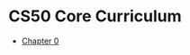 # CS50 Core Curriculum

* [Chapter 0](0)
<!-- * [Chapter 1](1)
* [Chapter 2](2)
* [Chapter 3](3)
* [Chapter 4](4)
* [Chapter 5](5)
* [Chapter 6](6)
* [Chapter 7](7)
* [Chapter 8](8) ->

# AP Modules

* [Understanding Technology](understanding_technology)
* [Data Science](data_science)
* [Impact of Computing](impact_of_computing)

